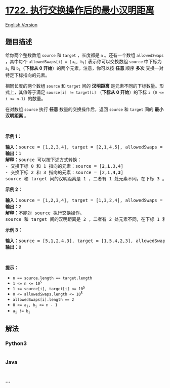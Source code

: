 # [1722. 执行交换操作后的最小汉明距离](https://leetcode-cn.com/problems/minimize-hamming-distance-after-swap-operations)

[English Version](/solution/1700-1799/1722.Minimize%20Hamming%20Distance%20After%20Swap%20Operations/README_EN.md)

## 题目描述

<!-- 这里写题目描述 -->

<p>给你两个整数数组 <code>source</code> 和 <code>target</code> ，长度都是 <code>n</code> 。还有一个数组 <code>allowedSwaps</code> ，其中每个 <code>allowedSwaps[i] = [a<sub>i</sub>, b<sub>i</sub>]</code> 表示你可以交换数组 <code>source</code> 中下标为 <code>a<sub>i</sub></code> 和 <code>b<sub>i</sub></code>（<strong>下标从 0 开始</strong>）的两个元素。注意，你可以按 <strong>任意</strong> 顺序 <strong>多次</strong> 交换一对特定下标指向的元素。</p>

<p>相同长度的两个数组 <code>source</code> 和 <code>target</code> 间的 <strong>汉明距离</strong> 是元素不同的下标数量。形式上，其值等于满足 <code>source[i] != target[i]</code> （<strong>下标从 0 开始</strong>）的下标 <code>i</code>（<code>0 &lt;= i &lt;= n-1</code>）的数量。</p>

<p>在对数组 <code>source</code> 执行 <strong>任意</strong> 数量的交换操作后，返回 <code>source</code> 和 <code>target</code> 间的 <strong>最小汉明距离</strong> 。</p>

<p> </p>

<p><strong>示例 1：</strong></p>

<pre><strong>输入：</strong>source = [1,2,3,4], target = [2,1,4,5], allowedSwaps = [[0,1],[2,3]]
<strong>输出：</strong>1
<strong>解释：</strong>source 可以按下述方式转换：
- 交换下标 0 和 1 指向的元素：source = [<strong>2</strong>,<strong>1</strong>,3,4]
- 交换下标 2 和 3 指向的元素：source = [2,1,<strong>4</strong>,<strong>3</strong>]
source 和 target 间的汉明距离是 1 ，二者有 1 处元素不同，在下标 3 。
</pre>

<p><strong>示例 2：</strong></p>

<pre><strong>输入：</strong>source = [1,2,3,4], target = [1,3,2,4], allowedSwaps = []
<strong>输出：</strong>2
<strong>解释：</strong>不能对 source 执行交换操作。
source 和 target 间的汉明距离是 2 ，二者有 2 处元素不同，在下标 1 和下标 2 。</pre>

<p><strong>示例 3：</strong></p>

<pre><strong>输入：</strong>source = [5,1,2,4,3], target = [1,5,4,2,3], allowedSwaps = [[0,4],[4,2],[1,3],[1,4]]
<strong>输出：</strong>0
</pre>

<p> </p>

<p><strong>提示：</strong></p>

<ul>
	<li><code>n == source.length == target.length</code></li>
	<li><code>1 &lt;= n &lt;= 10<sup>5</sup></code></li>
	<li><code>1 &lt;= source[i], target[i] &lt;= 10<sup>5</sup></code></li>
	<li><code>0 &lt;= allowedSwaps.length &lt;= 10<sup>5</sup></code></li>
	<li><code>allowedSwaps[i].length == 2</code></li>
	<li><code>0 &lt;= a<sub>i</sub>, b<sub>i</sub> &lt;= n - 1</code></li>
	<li><code>a<sub>i</sub> != b<sub>i</sub></code></li>
</ul>


## 解法

<!-- 这里可写通用的实现逻辑 -->

<!-- tabs:start -->

### **Python3**

<!-- 这里可写当前语言的特殊实现逻辑 -->

```python

```

### **Java**

<!-- 这里可写当前语言的特殊实现逻辑 -->

```java

```

### **...**

```

```

<!-- tabs:end -->
